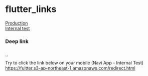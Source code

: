# flutter_links

<a href="https://play.google.com/store/apps/details?id=co.appkanoonmarisa.bmicalculator">Production</a>
<br/>
<a href="https://play.google.com/apps/test/co.appkanoonmarisa.bmicalculator/5">Internal test</a>
<br/>

### Deep link
<br />
`<data android:scheme="https"
       android:host="host"
       android:pathPrefix="/path" />`
<br />
Try to click the link below on your mobile (Navi App - Internal Test)<br/>
<a href="https://fultter.s3-ap-northeast-1.amazonaws.com/redirect.html">https://fultter.s3-ap-northeast-1.amazonaws.com/redirect.html</a>


